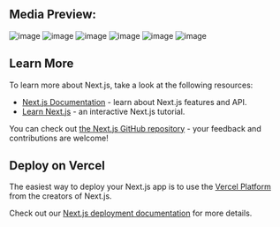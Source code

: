 ## Media Preview:

![image](https://github.com/yassinemontassar/ecommerce-store/assets/117606968/38f26873-bc4b-48d0-96ba-17bb2dd84a49)
![image](https://github.com/yassinemontassar/ecommerce-store/assets/117606968/acbd75ac-0a73-449d-957d-69a0f48454a6)
![image](https://github.com/yassinemontassar/ecommerce-store/assets/117606968/88376b6c-cc4a-4f8b-bbac-10134d469a10)
![image](https://github.com/yassinemontassar/ecommerce-store/assets/117606968/552a2b22-9905-4bc3-995e-0248be99dadc)
![image](https://github.com/yassinemontassar/ecommerce-store/assets/117606968/4fd9e4fe-eea9-4d04-84d0-c95e7d3c45cb)
![image](https://github.com/yassinemontassar/ecommerce-store/assets/117606968/5c7c7acb-103e-4a22-bbc1-a4b3d03a6a9b)





## Learn More

To learn more about Next.js, take a look at the following resources:

- [Next.js Documentation](https://nextjs.org/docs) - learn about Next.js features and API.
- [Learn Next.js](https://nextjs.org/learn) - an interactive Next.js tutorial.

You can check out [the Next.js GitHub repository](https://github.com/vercel/next.js/) - your feedback and contributions are welcome!

## Deploy on Vercel

The easiest way to deploy your Next.js app is to use the [Vercel Platform](https://vercel.com/new?utm_medium=default-template&filter=next.js&utm_source=create-next-app&utm_campaign=create-next-app-readme) from the creators of Next.js.

Check out our [Next.js deployment documentation](https://nextjs.org/docs/deployment) for more details.
